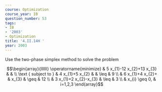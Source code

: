 ```yaml
---
course: Optimization
course_year: IB
question_number: 53
tags:
- IB
- '2003'
- Optimization
title: '4.II.14H '
year: 2003
---
```



Use the two-phase simplex method to solve the problem

$$\begin{array}{llllll}
\operatorname{minimize} & 5 x_{1}-12 x_{2}+13 x_{3} & & \\
\text { subject to } & 4 x_{1}+5 x_{2} & & \leq & 9 \\
& 6 x_{1}+4 x_{2}+ & x_{3} & \geq & 12 \\
& 3 x_{1}+2 x_{2}-x_{3} & \leq & 3 \\
& x_{i} \geq 0, & i=1,2,3
\end{array}$$